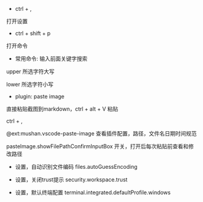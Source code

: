 
- ctrl + ,

打开设置
  
- ctrl + shift + p

打开命令

- 常用命令: 输入前面关键字搜索

upper 所选字符大写

lower 所选字符小写


- plugin: paste image

直接粘贴截图到markdown，ctrl + alt + V 粘贴

ctrl + ,

@ext:mushan.vscode-paste-image  查看插件配置，路径，文件名日期时间规范

pasteImage.showFilePathConfirmInputBox  开关，打开后每次粘贴前查看和修改路径


- 设置，自动识别文件编码  files.autoGuessEncoding

- 设置，关闭trust提示  security.workspace.trust
- 设置，默认终端配置  terminal.integrated.defaultProfile.windows

